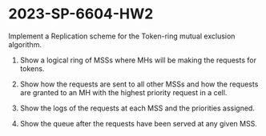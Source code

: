 # 2023-SP-6604-HW2

Implement a Replication scheme for the Token-ring mutual exclusion algorithm.

1. Show a logical ring of MSSs where MHs will be making the requests for tokens.

2. Show how the requests are sent to all other MSSs and how the requests are granted to an MH with the highest priority request in a cell. 

3. Show the logs of the requests at each MSS and the priorities assigned.

4. Show the queue after the requests have been served at any given MSS.
